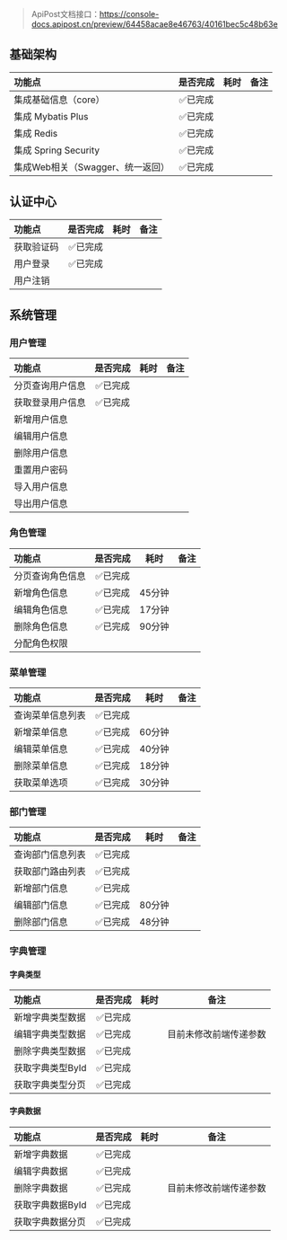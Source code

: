 > ApiPost文档接口：https://console-docs.apipost.cn/preview/64458acae8e46763/40161bec5c48b63e

## 基础架构

| 功能点                           | 是否完成 | 耗时 | 备注 |
| :------------------------------- | :------: | ---- | ---- |
| 集成基础信息（core）             | ✅已完成  |      |      |
| 集成 Mybatis Plus                | ✅已完成  |      |      |
| 集成 Redis                       | ✅已完成  |      |      |
| 集成 Spring Security             | ✅已完成  |      |      |
| 集成Web相关（Swagger、统一返回） | ✅已完成  |      |      |



## 认证中心

| 功能点     | 是否完成 | 耗时 | 备注 |
| :--------- | :------: | ---- | ---- |
| 获取验证码 | ✅已完成  |      |      |
| 用户登录   | ✅已完成  |      |      |
| 用户注销   |          |      |      |



## 系统管理

### 用户管理

| 功能点           | 是否完成 | 耗时 | 备注 |
| :--------------- | :------: | ---- | ---- |
| 分页查询用户信息 | ✅已完成  |      |      |
| 获取登录用户信息 | ✅已完成  |      |      |
| 新增用户信息     |          |      |      |
| 编辑用户信息     |          |      |      |
| 删除用户信息     |          |      |      |
| 重置用户密码     |          |      |      |
| 导入用户信息     |          |      |      |
| 导出用户信息     |          |      |      |



### 角色管理

| 功能点           | 是否完成 | 耗时   | 备注 |
| :--------------- | :------: | ------ | ---- |
| 分页查询角色信息 | ✅已完成  |        |      |
| 新增角色信息     | ✅已完成  | 45分钟 |      |
| 编辑角色信息     | ✅已完成  | 17分钟 |      |
| 删除角色信息     | ✅已完成  | 90分钟 |      |
| 分配角色权限     |          |        |      |



### 菜单管理

| 功能点      | 是否完成 | 耗时   | 备注 |
|:---------| :------: |------| ---- |
| 查询菜单信息列表 | ✅已完成  |      |      |
| 新增菜单信息   | ✅已完成  | 60分钟 |      |
| 编辑菜单信息   | ✅已完成  | 40分钟 |      |
| 删除菜单信息   | ✅已完成  | 18分钟 |      |
| 获取菜单选项   | ✅已完成  | 30分钟 |      |



### 部门管理

| 功能点           | 是否完成 | 耗时   | 备注 |
| :--------------- | :------: | ------ | ---- |
| 查询部门信息列表 | ✅已完成  |        |      |
| 获取部门路由列表 | ✅已完成  |        |      |
| 新增部门信息     | ✅已完成  |        |      |
| 编辑部门信息     | ✅已完成  | 80分钟 |      |
| 删除部门信息     | ✅已完成  | 48分钟 |      |



### 字典管理

#### 字典类型

| 功能点           | 是否完成 | 耗时 | 备注                   |
| :--------------- | :------: | ---- | ---------------------- |
| 新增字典类型数据 | ✅已完成  |      |                        |
| 编辑字典类型数据 | ✅已完成  |      | 目前未修改前端传递参数 |
| 删除字典类型数据 | ✅已完成  |      |                        |
| 获取字典类型ById | ✅已完成  |      |                        |
| 获取字典类型分页 | ✅已完成  |      |                        |

#### 字典数据

| 功能点           | 是否完成 | 耗时 | 备注                   |
| :--------------- | :------: | ---- | ---------------------- |
| 新增字典数据     | ✅已完成  |      |                        |
| 编辑字典数据     | ✅已完成  |      |                        |
| 删除字典数据     | ✅已完成  |      | 目前未修改前端传递参数 |
| 获取字典数据ById | ✅已完成  |      |                        |
| 获取字典数据分页 | ✅已完成  |      |                        |

